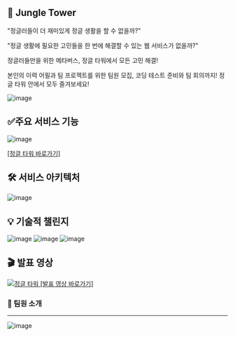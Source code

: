 ## 🌿 Jungle Tower

"정글러들이 더 재미있게 정글 생활을 할 수 없을까?"

"정글 생활에 필요한 고민들을 한 번에 해결할 수 있는 웹 서비스가 없을까?"

정글러들만을 위한 메타버스, 정글 타워에서 모든 고민 해결!

본인의 이력 어필과 팀 프로젝트를 위한 팀원 모집, 코딩 테스트 준비와 팀 회의까지!
정글 타워 안에서 모두 즐겨보세요!

![image](https://github.com/user-attachments/assets/b693cadc-0713-4b06-b9ae-7159c68e292f)

## ✅주요 서비스 기능

![image](https://github.com/user-attachments/assets/5d7e0a14-cf47-458c-b5ed-b5f8544acbf6)

<a href="https://jgtower.com/" target="_blank" rel="noopener noreferrer">[정글 타워 바로가기]</a>

## 🛠️ 서비스 아키텍처

![image](https://github.com/user-attachments/assets/c990e6fe-04d9-411b-bec4-f49e7d42d18b)

## 💡 기술적 챌린지

![image](https://github.com/user-attachments/assets/569bfb04-25cf-4bbe-bd48-11cdd48e7e3a)
![image](https://github.com/user-attachments/assets/2e775abf-36c1-4347-9653-1080ab3c6d6a)
![image](https://github.com/user-attachments/assets/ed27392e-0d13-4c6e-b082-f2fd7660caba)

## 🎬 발표 영상

<a href="https://youtu.be/8vtPz5MMvDE" target="_blank" rel="noopener noreferrer">
<img src="https://github.com/user-attachments/assets/f85aeef3-b695-40aa-b127-589b6e3c28ad" alt="정글 타워"/>
[발표 영상 바로가기]
</a>

### 🌱 팀원 소개

---

![image](https://github.com/user-attachments/assets/a78d5e6d-5c90-4ace-ad94-d010399393a9)
